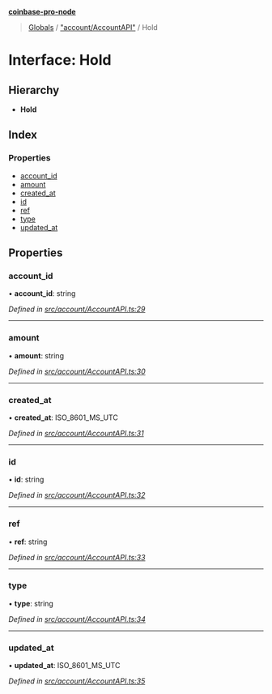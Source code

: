 **[coinbase-pro-node](../README.md)**

> [Globals](../globals.md) / ["account/AccountAPI"](../modules/_account_accountapi_.md) / Hold

# Interface: Hold

## Hierarchy

- **Hold**

## Index

### Properties

- [account_id](_account_accountapi_.hold.md#account_id)
- [amount](_account_accountapi_.hold.md#amount)
- [created_at](_account_accountapi_.hold.md#created_at)
- [id](_account_accountapi_.hold.md#id)
- [ref](_account_accountapi_.hold.md#ref)
- [type](_account_accountapi_.hold.md#type)
- [updated_at](_account_accountapi_.hold.md#updated_at)

## Properties

### account_id

• **account_id**: string

_Defined in [src/account/AccountAPI.ts:29](https://github.com/bennycode/coinbase-pro-node/blob/e6678df/src/account/AccountAPI.ts#L29)_

---

### amount

• **amount**: string

_Defined in [src/account/AccountAPI.ts:30](https://github.com/bennycode/coinbase-pro-node/blob/e6678df/src/account/AccountAPI.ts#L30)_

---

### created_at

• **created_at**: ISO_8601_MS_UTC

_Defined in [src/account/AccountAPI.ts:31](https://github.com/bennycode/coinbase-pro-node/blob/e6678df/src/account/AccountAPI.ts#L31)_

---

### id

• **id**: string

_Defined in [src/account/AccountAPI.ts:32](https://github.com/bennycode/coinbase-pro-node/blob/e6678df/src/account/AccountAPI.ts#L32)_

---

### ref

• **ref**: string

_Defined in [src/account/AccountAPI.ts:33](https://github.com/bennycode/coinbase-pro-node/blob/e6678df/src/account/AccountAPI.ts#L33)_

---

### type

• **type**: string

_Defined in [src/account/AccountAPI.ts:34](https://github.com/bennycode/coinbase-pro-node/blob/e6678df/src/account/AccountAPI.ts#L34)_

---

### updated_at

• **updated_at**: ISO_8601_MS_UTC

_Defined in [src/account/AccountAPI.ts:35](https://github.com/bennycode/coinbase-pro-node/blob/e6678df/src/account/AccountAPI.ts#L35)_
